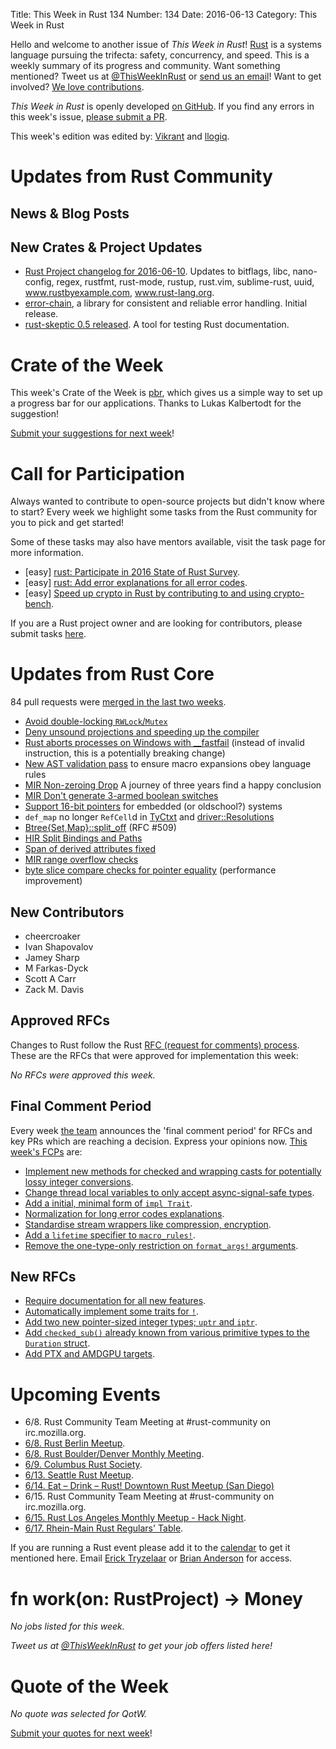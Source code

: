 Title: This Week in Rust 134
Number: 134
Date: 2016-06-13
Category: This Week in Rust

Hello and welcome to another issue of *This Week in Rust*!
[Rust](http://rust-lang.org) is a systems language pursuing the trifecta:
safety, concurrency, and speed. This is a weekly summary of its progress and
community. Want something mentioned? Tweet us at [@ThisWeekInRust](https://twitter.com/ThisWeekInRust) or [send us an
email](mailto:corey@octayn.net?subject=This%20Week%20in%20Rust%20Suggestion)!
Want to get involved? [We love
contributions](https://github.com/rust-lang/rust/blob/master/CONTRIBUTING.md).

*This Week in Rust* is openly developed [on GitHub](https://github.com/cmr/this-week-in-rust).
If you find any errors in this week's issue, [please submit a PR](https://github.com/cmr/this-week-in-rust/pulls).

This week's edition was edited by: [Vikrant](https://github.com/nasa42) and [llogiq](https://github.com/llogiq).

# Updates from Rust Community

## News & Blog Posts

## New Crates & Project Updates

* [Rust Project changelog for 2016-06-10](https://users.rust-lang.org/t/rust-project-changelog-for-2016-06-10/6181).
  Updates to bitflags, libc, nano-config, regex, rustfmt, rust-mode,
  rustup, rust.vim, sublime-rust, uuid, www.rustbyexample.com,
  www.rust-lang.org.
* [error-chain](https://users.rust-lang.org/t/announcing-error-chain-a-library-for-consistent-and-reliable-rust-error-handling/6133),
  a library for consistent and reliable error handling. Initial release.
* [rust-skeptic 0.5 released](https://users.rust-lang.org/t/rust-skeptic-test-your-rust-markdown-documentation-via-cargo/2163/2?u=brson).
  A tool for testing Rust documentation.

# Crate of the Week

This week's Crate of the Week is [pbr](https://crates.io/crates/pbr), which gives us a simple way to set up a progress bar for our applications. Thanks to Lukas Kalbertodt for the suggestion!

[Submit your suggestions for next week][submit_crate]!

[submit_crate]: https://users.rust-lang.org/t/crate-of-the-week/2704

# Call for Participation

Always wanted to contribute to open-source projects but didn't know where to start?
Every week we highlight some tasks from the Rust community for you to pick and get started!

Some of these tasks may also have mentors available, visit the task page for more information.

* [easy] [rust: Participate in 2016 State of Rust Survey](http://blog.rust-lang.org/2016/05/09/survey.html).
* [easy] [rust: Add error explanations for all error codes](https://github.com/rust-lang/rust/issues/32777).
* [easy] [Speed up crypto in Rust by contributing to and using crypto-bench](https://users.rust-lang.org/t/speed-up-crypto-in-rust-by-contributing-to-and-using-crypto-bench/6097).

If you are a Rust project owner and are looking for contributors, please submit tasks [here][guidelines].

[guidelines]: https://users.rust-lang.org/t/twir-call-for-participation/4821

# Updates from Rust Core

84 pull requests were [merged in the last two weeks][merged].

[merged]: https://github.com/issues?q=is%3Apr+org%3Arust-lang+is%3Amerged+merged%3A2016-05-30..2016-06-06

* [Avoid double-locking `RWLock`/`Mutex`](https://github.com/rust-lang/rust/pull/33861)
* [Deny unsound projections and speeding up the compiler](https://github.com/rust-lang/rust/pull/33816)
* [Rust aborts processes on Windows with __fastfail](https://github.com/rust-lang/rust/pull/33814) (instead of invalid instruction, this is a potentially breaking change)
* [New AST validation pass](https://github.com/rust-lang/rust/pull/33794) to ensure macro expansions obey language rules
* [MIR Non-zeroing Drop](https://github.com/rust-lang/rust/pull/33622) A journey of three years find a happy conclusion
* [MIR Don't generate 3-armed boolean switches](https://github.com/rust-lang/rust/pull/33583)
* [Support 16-bit pointers](https://github.com/rust-lang/rust/pull/33460) for embedded (or oldschool?) systems
* `def_map` no longer `RefCell`d in [TyCtxt](https://github.com/rust-lang/rust/pull/33977) and [driver::Resolutions](https://github.com/rust-lang/rust/pull/33964)
* [Btree{Set,Map}::split_off](https://github.com/rust-lang/rust/pull/33947) (RFC #509)
* [HIR Split Bindings and Paths](https://github.com/rust-lang/rust/pull/33929)
* [Span of derived attributes fixed](https://github.com/rust-lang/rust/pull/33926)
* [MIR range overflow checks](https://github.com/rust-lang/rust/pull/33905)
* [byte slice compare checks for pointer equality](https://github.com/rust-lang/rust/pull/33892) (performance improvement)

## New Contributors

* cheercroaker
* Ivan Shapovalov
* Jamey Sharp
* M Farkas-Dyck
* Scott A Carr
* Zack M. Davis

## Approved RFCs

Changes to Rust follow the Rust [RFC (request for comments)
process](https://github.com/rust-lang/rfcs#rust-rfcs). These
are the RFCs that were approved for implementation this week:

*No RFCs were approved this week.*

## Final Comment Period

Every week [the team](https://www.rust-lang.org/team.html) announces the
'final comment period' for RFCs and key PRs which are reaching a
decision. Express your opinions now. [This week's FCPs][fcp] are:

[fcp]: https://github.com/rust-lang/rfcs/labels/final-comment-period

* [Implement new methods for checked and wrapping casts for potentially lossy integer conversions](https://github.com/rust-lang/rfcs/pull/1218).
* [Change thread local variables to only accept async-signal-safe types](https://github.com/rust-lang/rfcs/pull/1379).
* [Add a initial, minimal form of `impl Trait`](https://github.com/rust-lang/rfcs/pull/1522).
* [Normalization for long error codes explanations](https://github.com/rust-lang/rfcs/pull/1567).
* [Standardise stream wrappers like compression, encryption](https://github.com/rust-lang/rfcs/pull/1568).
* [Add a `lifetime` specifier to `macro_rules!`](https://github.com/rust-lang/rfcs/pull/1590).
* [Remove the one-type-only restriction on `format_args!` arguments](https://github.com/rust-lang/rfcs/pull/1618).

## New RFCs

* [Require documentation for all new features](https://github.com/rust-lang/rfcs/pull/1636).
* [Automatically implement some traits for `!`](https://github.com/rust-lang/rfcs/pull/1637).
* [Add two new pointer-sized integer types; `uptr` and `iptr`](https://github.com/rust-lang/rfcs/pull/1635).
* [Add `checked_sub()` already known from various primitive types to the `Duration` struct](https://github.com/rust-lang/rfcs/pull/1640).
* [Add PTX and AMDGPU targets](https://github.com/rust-lang/rfcs/pull/1641).

# Upcoming Events

* 6/8. Rust Community Team Meeting at #rust-community on irc.mozilla.org.
* [6/8. Rust Berlin Meetup](http://www.meetup.com/Rust-Berlin/events/231188250/).
* [6/8. Rust Boulder/Denver Monthly Meeting](http://www.meetup.com/Rust-Boulder-Denver/).
* [6/9. Columbus Rust Society](http://www.meetup.com/columbus-rs/events/230812780/).
* [6/13. Seattle Rust Meetup](https://www.eventbrite.com/e/mozilla-rust-seattle-meetup-tickets-12222326307?aff=erelexporg).
* [6/14. Eat – Drink – Rust! Downtown Rust Meetup (San Diego)](http://www.meetup.com/San-Diego-Rust/events/231356534/)
* 6/15. Rust Community Team Meeting at #rust-community on irc.mozilla.org.
* [6/15. Rust Los Angeles Monthly Meetup - Hack Night](http://www.meetup.com/Rust-Los-Angeles/events/231587506/).
* [6/17. Rhein-Main Rust Regulars' Table](http://www.meetup.com/Rust-Rhein-Main/events/231344035/).

If you are running a Rust event please add it to the [calendar] to get
it mentioned here. Email [Erick Tryzelaar][erickt] or [Brian
Anderson][brson] for access.

[calendar]: https://www.google.com/calendar/embed?src=apd9vmbc22egenmtu5l6c5jbfc%40group.calendar.google.com
[erickt]: mailto:erick.tryzelaar@gmail.com
[brson]: mailto:banderson@mozilla.com

# fn work(on: RustProject) -> Money

*No jobs listed for this week.*

*Tweet us at [@ThisWeekInRust](https://twitter.com/ThisWeekInRust) to get your job offers listed here!*

# Quote of the Week

*No quote was selected for QotW.*

[Submit your quotes for next week][submit]!

[submit]: http://users.rust-lang.org/t/twir-quote-of-the-week/328
